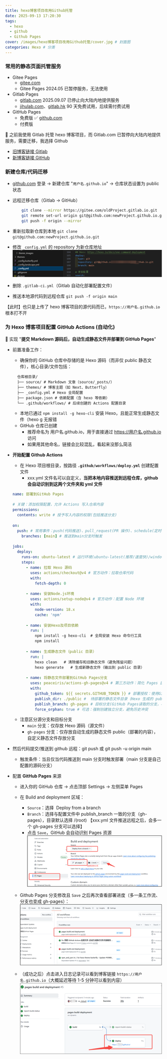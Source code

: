 ```yaml
---
title: hexo博客项目改用Github托管
date: 2025-09-13 17:20:30
tags:
  - hexo
  - github
  - Github Pages
cover: /images/hexo博客项目改用Github托管/cover.jpg # 封面图
categories: Hexo # 分类
---
```


### 常用的静态页面托管服务

- Gitee Pages
  - [gitee.com](https://gitee.com)
  - Gitee Pages 2024.05 已暂停服务，无法使用
- Gitlab Pages
  - [gitlab.com](https://gitlab.com) 2025.09.07 已停止向大陆内地提供服务
  - [jihulab.com](https://jihulab.com)、[gitlab.hk](https://gitlab.hk) 90 天免费试用，后续需付费试用
- GitHub Pages
  - 免费版 ✅ [github.com](https://github.com)
  - 付费版

📝 之前我使用 Gitlab 托管 hexo 博客项目，而 Gitlab.com 已暂停向大陆内地提供服务，需要迁移，我选择 Github

- [旧博客链接 Gitlab](https://lqh1003-gitlab-io-cd3511.gitlab.io)
- [新博客链接 GitHub](https://lqh1003.github.io)

### 新建仓库/代码迁移

- [github.com](https://github.com) 登录 → 新建仓库 "`用户名.github.io`" → 仓库状态设置为 public 状态
- 远程迁移仓库（Gitlab → GitHub）
  ```bash
      git clone --mirror https://gitee.com/oldProject.gitlab.io.git
      git remote set-url origin git@github.com:newProject.github.io.git
      git push -f origin --mirror
  ```
- 重新拉取新仓库到本地 `git clone git@github.com:newProject.github.io.git`
- 修改 `_config.yml` 的 repository 为新仓库地址
  ![](/images/hexo博客项目改用Github托管/repository.png)

- 删除 `.gitlab-ci.yml`（Gitlab 自动化部署配置文件）

- 推送本地源代码到远程仓库 `git push -f origin main`

【此时】也只是上传了 hexo 博客项目的源代码而已，`https://用户名.github.io` 根本打不开

### 为 Hexo 博客项目配置 GitHub Actions (自动化)

📖 实现 "**提交 Markdown 源码后，自动生成静态文件并部署到 GitHub Pages**"

- 前置准备工作：

  - 确保你的 GitHub 仓库中存储的是 Hexo 源码（而非仅 public 静态文件），核心目录/文件包括：

  ```plaintext
    仓库根目录/
    ├── source/ # Markdown 文章（source/_posts/）
    ├── themes/ # 博客主题（如 Next、Butterfly）
    ├── _config.yml # Hexo 全局配置
    ├── package.json # 依赖配置（含 hexo 等依赖）
    └── .github/workflows/ # 后续创建的 Actions 配置目录
  ```

  - 本地已通过 `npm install -g hexo-cli` 安装 Hexo，且能正常生成静态文件（hexo g 无报错
  - GitHub 仓库已创建
    - 推荐命名为 用户名.github.io，用于直接通过 https://用户名.github.io 访问
    - 如果用其他命名，链接会比较混乱，看起来没那么简洁

- **开始配置 Github Actions**

  - 在 Hexo 项目根目录，按路径 **`.github/workflows/deploy.yml`** 创建配置文件
    - xxx.yml 文件名可以自定义，**当把本地内容推送到远程仓库，github 会自动识别到这两个文件夹和 yml 文件**

  ```yml
  name: 部署到GitHub Pages

  # 关键：添加权限配置，允许 Actions 写入仓库内容
  permissions:
    contents: write # 授予写入内容的权限(包括推送分支)

  on:
    push: # 常用事件：push(代码推送)、pull_request(PR 操作)、schedule(定时任务)、workflow_dispatch(手动触发)
      branches: [main] # 推送到main分支时触发

  jobs:
    deploy:
      runs-on: ubuntu-latest # 运行环境(ubuntu-latest(推荐/速度快)/windows-latest/macos-latest)；github提供的虚拟服务器
      steps:
        - name: 拉取 Hexo 源码
          uses: actions/checkout@v4 # 官方动作：拉取仓库代码
          with:
            fetch-depth: 0

        - name: 安装Node.js环境
          uses: actions/setup-node@v4 # 官方动作：配置 Node 环境
          with:
            node-version: 18.x
            cache: 'npm'

        - name: 安装Hexo及项目依赖
          run: |
            npm install -g hexo-cli  # 全局安装 Hexo 命令行工具
            npm install

        - name: 生成静态文件（public 目录）
          run: |
            hexo clean   # 清除缓存和旧静态文件（避免残留问题）
            hexo generate   # 生成新静态文件（输出到 public 目录）

        - name: 将静态文件部署到GitHub Pages分支
          uses: peaceiris/actions-gh-pages@v4 # 第三方动作：简化 Pages 部署with
          with:
            github_token: ${{ secrets.GITHUB_TOKEN }} # 部署授权：使用GitHub内置秘钥(无需手动生成，自动生效)
            publish_dir: ./public #  待部署的静态文件目录（Hexo 生成的 public 目录）
            publish_branch: gh-pages # 目标分支(GitHub Pages读取的分支，与源分支 main 区分)
            force_orphan: true # 可选：强制创建独立分支，避免历史冲突
  ```

  - 注意区分源分支和目标分支
    - `main` 分支：仅存放 Hexo 源码（源文件）
    - `gh-pages` 分支：仅存放自动生成的静态文件 public（部署的内容），自定义静态文件存放分支

- 然后代码提交/推送到 github 远程：git push 或 git push -u origin main

  - 触发条件：当且仅当代码推送到 main 分支时触发部署（main 分支是自己配置的源码分支）

- 配置 **GitHub Pages** 来源

  - 进入你的 GitHub 仓库 → 点击顶部 Settings → 左侧菜单 Pages
  - 在 Build and deployment 区域：

    - `Source`：选择  Deploy from a branch
    - `Branch`：选择与配置文件中 publish_branch 一致的分支（gh-pages），目录默认选择 /(root) 【xxx.yml 文件推送远程之后，会多一个 gh-pages 分支可以选择】
    - 点击 `Save`，GitHub 会自动识别 Pages 资源
      ![](/images/hexo博客项目改用Github托管/ghPages.png)

  - Github Pages 分支修改且 `Save` 之后再次查看部署进度（多一条工作流、分支也变成 gh-pages）：
    ![](/images/hexo博客项目改用Github托管/actions.png)

  - （成功之后）点击进入日志记录可以看到博客链接 `https://用户名.github.io`（大概延迟等待 1-5 分钟可以看到内容）
    ![](/images/hexo博客项目改用Github托管/flowsLink.png)
